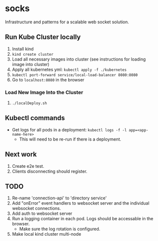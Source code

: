 # socks
Infrastructure and patterns for a scalable web socket solution.

## Run Kube Cluster locally
1. Install kind
1. `kind create cluster`
1. Load all necessary images into cluster (see instructions for loading image into cluster)
1. Apply all kubernetes yml: `kubectl apply -f ./kubernetes`
1. `kubectl port-forward service/local-load-balancer 8080:8080`
1. Go to `localhost:8080` in the browser

### Load New Image Into the Cluster
1. `./localDeploy.sh`

## Kubectl commands
- Get logs for all pods in a deployment: `kubectl logs -f -l app=<app-name-here>`
    - This will need to be re-run if there is a deployment.

## Next work
1. Create e2e test.
1. Clients disconnecting should register.


## TODO
1. Re-name 'connection-api' to 'directory service'
1. Add "onError" event handlers to websocket server and the individual websocket connections.
1. Add auth to websocket server
1. Run a logging container in each pod. Logs should be accessable in the browser.
    - Make sure the log rotation is configured.
1. Make local kind cluster multi-node